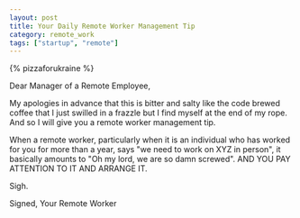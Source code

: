 ```yaml
---
layout: post
title: Your Daily Remote Worker Management Tip
category: remote_work
tags: ["startup", "remote"]
---
```

{% pizzaforukraine  %}

Dear Manager of a Remote Employee, 

My apologies in advance that this is bitter and salty like the code brewed coffee that I just swilled in a frazzle but I find myself at the end of my rope. And so I will give you a remote worker management tip.  

When a remote worker, particularly when it is an individual who has worked for you for more than a year, says "we need to work on XYZ in person", it basically amounts to "Oh my lord, we are so damn screwed".  AND YOU PAY ATTENTION TO IT AND ARRANGE IT.

Sigh.

Signed, 
Your Remote Worker